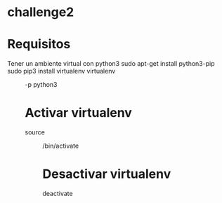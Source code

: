 # challenge2
# Requisitos
Tener un ambiente virtual con python3
  sudo apt-get install python3-pip
  sudo pip3 install virtualenv
  virtualenv <DIR> -p python3
# Activar virtualenv
  source <DIR>/bin/activate
# Desactivar virtualenv
  deactivate
